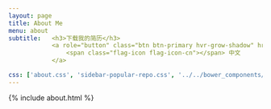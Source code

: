 ```yaml
---
layout: page
title: About Me
menu: about
subtitle:   <h3>下载我的简历</h3>
            <a role="button" class="btn btn-primary hvr-grow-shadow" href="/assets/files/resume.pdf" target="_blanks">
                <span class="flag-icon flag-icon-cn"></span> 中文
            </a>

css: ['about.css', 'sidebar-popular-repo.css', '../../bower_components/flag-icon-css/css/flag-icon.min.css']
---
```


{% include about.html %}
